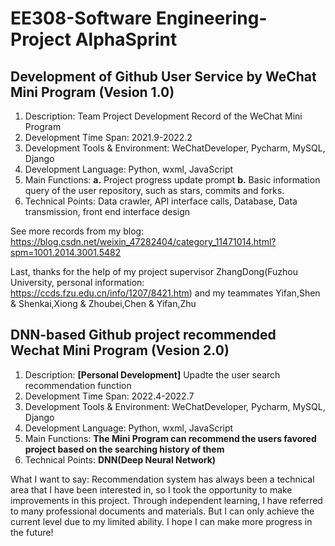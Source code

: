 # EE308-Software Engineering-Project AlphaSprint

## Development of Github User Service by WeChat Mini Program (Vesion 1.0)

1. Description: Team Project Development Record of the WeChat Mini Program  
2. Development Time Span: 2021.9-2022.2
3. Development Tools & Environment: WeChatDeveloper, Pycharm, MySQL, Django
4. Development Language: Python, wxml, JavaScript
5. Main Functions: **a.** Project progress update prompt **b.** Basic information query of the user repository, such as stars, commits and forks.
6. Technical Points: Data crawler, API interface calls, Database, Data transmission, front end interface design

See more records from my blog: https://blog.csdn.net/weixin_47282404/category_11471014.html?spm=1001.2014.3001.5482

Last, thanks for the help of my project supervisor ZhangDong(Fuzhou University, personal information: https://ccds.fzu.edu.cn/info/1207/8421.htm) and my teammates Yifan,Shen & Shenkai,Xiong & Zhoubei,Chen & Yifan,Zhu

## DNN-based Github project recommended Wechat Mini Program (Vesion 2.0)

1. Description: **[Personal Development]** Upadte the user search recommendation function 
2. Development Time Span: 2022.4-2022.7
3. Development Tools & Environment: WeChatDeveloper, Pycharm, MySQL, Django
4. Development Language: Python, wxml, JavaScript 
5. Main Functions: **The Mini Program can recommend the users favored project based on the searching history of them**
6. Technical Points: **DNN(Deep Neural Network)**

What I want to say: Recommendation system has always been a technical area that I have been interested in, so I took the opportunity to make improvements in this project. Through independent learning, I have referred to many professional documents and materials. But I can only achieve the current level due to my limited ability. I hope I can make more progress in the future!
